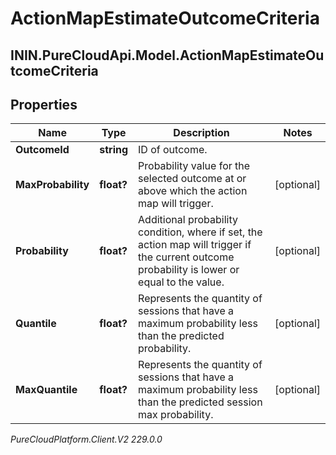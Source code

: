 # ActionMapEstimateOutcomeCriteria

## ININ.PureCloudApi.Model.ActionMapEstimateOutcomeCriteria

## Properties

|Name | Type | Description | Notes|
|------------ | ------------- | ------------- | -------------|
| **OutcomeId** | **string** | ID of outcome. | |
| **MaxProbability** | **float?** | Probability value for the selected outcome at or above which the action map will trigger. | [optional] |
| **Probability** | **float?** | Additional probability condition, where if set, the action map will trigger if the current outcome probability is lower or equal to the value. | [optional] |
| **Quantile** | **float?** | Represents the quantity of sessions that have a maximum probability less than the predicted probability. | [optional] |
| **MaxQuantile** | **float?** | Represents the quantity of sessions that have a maximum probability less than the predicted session max probability. | [optional] |



_PureCloudPlatform.Client.V2 229.0.0_
